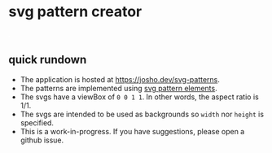 # svg pattern creator

![example pattern](./static/example.svg)

## quick rundown

- The application is hosted at https://josho.dev/svg-patterns.
- The patterns are implemented using [svg pattern elements](https://developer.mozilla.org/en-US/docs/Web/SVG/Tutorial/Patterns).
- The svgs have a viewBox of `0 0 1 1`. In other words, the aspect ratio is 1/1.
- The svgs are intended to be used as backgrounds so `width` nor `height` is specified.
- This is a work-in-progress. If you have suggestions, please open a github issue.
